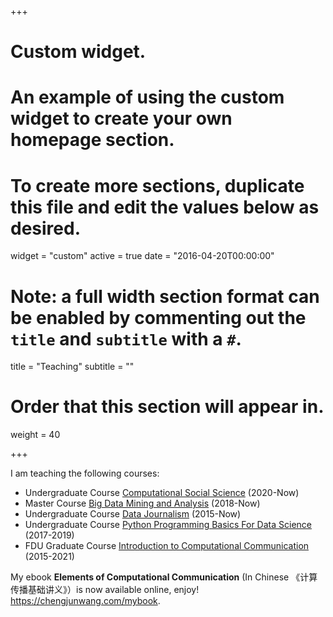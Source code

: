 +++
# Custom widget.
# An example of using the custom widget to create your own homepage section.
# To create more sections, duplicate this file and edit the values below as desired.
widget = "custom"
active = true
date = "2016-04-20T00:00:00"

# Note: a full width section format can be enabled by commenting out the `title` and `subtitle` with a `#`.
title = "Teaching"
subtitle = ""

# Order that this section will appear in.
weight = 40

+++

I am teaching the following courses:

- Undergraduate Course [Computational Social Science](https://github.com/SocratesAcademy/css/) (2020-Now)
- Master Course [Big Data Mining and Analysis](https://github.com/SocratesAcademy/bigdata/) (2018-Now)
- Undergraduate Course [Data Journalism](https://github.com/data-journalism/dj2017/) (2015-Now)
- Undergraduate Course [Python Programming Basics For Data Science](https://github.com/socratesacademy/datascience/) (2017-2019)
- FDU Graduate Course [Introduction to Computational Communication](https://github.com/computational-class/cjc/) (2015-2021)

My ebook **Elements of Computational Communication** (In Chinese 《计算传播基础讲义》）is now available online, enjoy! https://chengjunwang.com/mybook.
